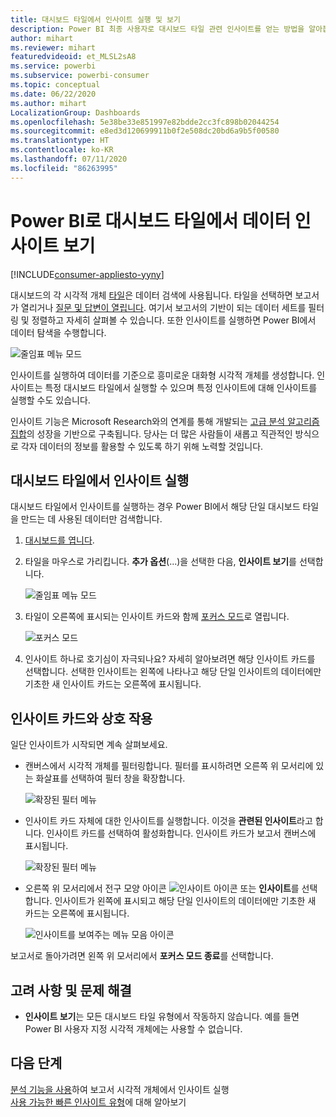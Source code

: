 ```yaml
---
title: 대시보드 타일에서 인사이트 실행 및 보기
description: Power BI 최종 사용자로 대시보드 타일 관련 인사이트를 얻는 방법을 알아봅니다.
author: mihart
ms.reviewer: mihart
featuredvideoid: et_MLSL2sA8
ms.service: powerbi
ms.subservice: powerbi-consumer
ms.topic: conceptual
ms.date: 06/22/2020
ms.author: mihart
LocalizationGroup: Dashboards
ms.openlocfilehash: 5e38be33e851997e82bdde2cc3fc898b02044254
ms.sourcegitcommit: e8ed3d120699911b0f2e508dc20bd6a9b5f00580
ms.translationtype: HT
ms.contentlocale: ko-KR
ms.lasthandoff: 07/11/2020
ms.locfileid: "86263995"
---
```

# <a name="view-data-insights-on-dashboard-tiles-with-power-bi"></a>Power BI로 대시보드 타일에서 데이터 인사이트 보기

[!INCLUDE[consumer-appliesto-yyny](../includes/consumer-appliesto-yyny.md)]

대시보드의 각 시각적 개체 [타일](end-user-tiles.md)은 데이터 검색에 사용됩니다. 타일을 선택하면 보고서가 열리거나 [질문 및 답변이 열립니다](end-user-q-and-a.md). 여기서 보고서의 기반이 되는 데이터 세트를 필터링 및 정렬하고 자세히 살펴볼 수 있습니다. 또한 인사이트를 실행하면 Power BI에서 데이터 탐색을 수행합니다.

![줄임표 메뉴 모드](./media/end-user-insights/power-bi-insight.png)

인사이트를 실행하여 데이터를 기준으로 흥미로운 대화형 시각적 개체를 생성합니다. 인사이트는 특정 대시보드 타일에서 실행할 수 있으며 특정 인사이트에 대해 인사이트를 실행할 수도 있습니다.

인사이트 기능은 Microsoft Research와의 연계를 통해 개발되는 [고급 분석 알고리즘 집합](end-user-insight-types.md)의 성장을 기반으로 구축됩니다. 당사는 더 많은 사람들이 새롭고 직관적인 방식으로 각자 데이터의 정보를 활용할 수 있도록 하기 위해 노력할 것입니다.

## <a name="run-insights-on-a-dashboard-tile"></a>대시보드 타일에서 인사이트 실행
대시보드 타일에서 인사이트를 실행하는 경우 Power BI에서 해당 단일 대시보드 타일을 만드는 데 사용된 데이터만 검색합니다. 

1. [대시보드를 엽니다](end-user-dashboards.md).
2. 타일을 마우스로 가리킵니다. **추가 옵션**(...)을 선택한 다음, **인사이트 보기**를 선택합니다. 

    ![줄임표 메뉴 모드](./media/end-user-insights/power-bi-hovers.png)


3. 타일이 오른쪽에 표시되는 인사이트 카드와 함께 [포커스 모드](end-user-focus.md)로 열립니다.    
   
    ![포커스 모드](./media/end-user-insights/power-bi-insights-tile.png)    
4. 인사이트 하나로 호기심이 자극되나요? 자세히 알아보려면 해당 인사이트 카드를 선택합니다. 선택한 인사이트는 왼쪽에 나타나고 해당 단일 인사이트의 데이터에만 기초한 새 인사이트 카드는 오른쪽에 표시됩니다.    

 ## <a name="interact-with-the-insight-cards"></a>인사이트 카드와 상호 작용
일단 인사이트가 시작되면 계속 살펴보세요.

   * 캔버스에서 시각적 개체를 필터링합니다.  필터를 표시하려면 오른쪽 위 모서리에 있는 화살표를 선택하여 필터 창을 확장합니다.

      ![확장된 필터 메뉴](./media/end-user-insights/power-bi-filters.png)
   
   * 인사이트 카드 자체에 대한 인사이트를 실행합니다. 이것을 **관련된 인사이트**라고 합니다. 인사이트 카드를 선택하여 활성화합니다. 인사이트 카드가 보고서 캔버스에 표시됩니다.
   
      ![확장된 필터 메뉴](./media/end-user-insights/power-bi-insight-card.png)
   
   * 오른쪽 위 모서리에서 전구 모양 아이콘 ![인사이트 아이콘](./media/end-user-insights/power-bi-bulb-icon.png) 또는 **인사이트**를 선택합니다. 인사이트가 왼쪽에 표시되고 해당 단일 인사이트의 데이터에만 기초한 새 카드는 오른쪽에 표시됩니다.
     
     ![인사이트를 보여주는 메뉴 모음 아이콘](./media/end-user-insights/power-bi-related.png)
     
보고서로 돌아가려면 왼쪽 위 모서리에서 **포커스 모드 종료**를 선택합니다.

## <a name="considerations-and-troubleshooting"></a>고려 사항 및 문제 해결
- **인사이트 보기**는 모든 대시보드 타일 유형에서 작동하지 않습니다. 예를 들면 Power BI 사용자 지정 시각적 개체에는 사용할 수 없습니다.<!--[Power BI visuals](end-user-custom-visuals.md)-->


## <a name="next-steps"></a>다음 단계

[분석 기능을 사용](end-user-analyze-visuals.md)하여 보고서 시각적 개체에서 인사이트 실행    
[사용 가능한 빠른 인사이트 유형](end-user-insight-types.md)에 대해 알아보기

